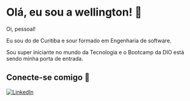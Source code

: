 # Olá, eu sou a wellington! 👋

Oi, pessoal!

Eu sou do de Curitiba e sour formado em Engenharia de software.

Sou super iniciante no mundo da Tecnologia e o Bootcamp da DIO está sendo minha porta de entrada.

## Conecte-se comigo 🚀
[![LinkedIn](https://img.shields.io/badge/LinkedIn-000?style=for-the-badge&logo=linkedin&logoColor=0E76A8)](https://www.linkedin.com/in/wellington90/)
